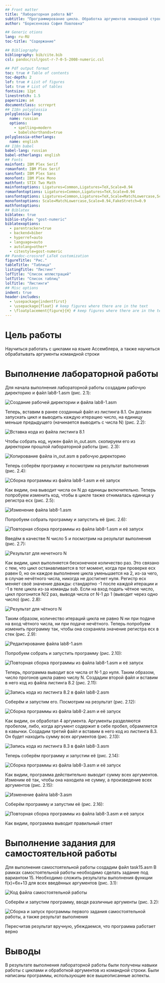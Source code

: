 ```yaml
---
## Front matter
title: "Лабораторная работа №8"
subtitle: "Программирование цикла. Обработка аргументов командной строки"
author: "Борисенкова София Павловна"

## Generic otions
lang: ru-RU
toc-title: "Содержание"

## Bibliography
bibliography: bib/cite.bib
csl: pandoc/csl/gost-r-7-0-5-2008-numeric.csl

## Pdf output format
toc: true # Table of contents
toc-depth: 2
lof: true # List of figures
lot: true # List of tables
fontsize: 12pt
linestretch: 1.5
papersize: a4
documentclass: scrreprt
## I18n polyglossia
polyglossia-lang:
  name: russian
  options:
	- spelling=modern
	- babelshorthands=true
polyglossia-otherlangs:
  name: english
## I18n babel
babel-lang: russian
babel-otherlangs: english
## Fonts
mainfont: IBM Plex Serif
romanfont: IBM Plex Serif
sansfont: IBM Plex Sans
monofont: IBM Plex Mono
mathfont: STIX Two Math
mainfontoptions: Ligatures=Common,Ligatures=TeX,Scale=0.94
romanfontoptions: Ligatures=Common,Ligatures=TeX,Scale=0.94
sansfontoptions: Ligatures=Common,Ligatures=TeX,Scale=MatchLowercase,Scale=0.94
monofontoptions: Scale=MatchLowercase,Scale=0.94,FakeStretch=0.9
mathfontoptions:
## Biblatex
biblatex: true
biblio-style: "gost-numeric"
biblatexoptions:
  - parentracker=true
  - backend=biber
  - hyperref=auto
  - language=auto
  - autolang=other*
  - citestyle=gost-numeric
## Pandoc-crossref LaTeX customization
figureTitle: "Рис."
tableTitle: "Таблица"
listingTitle: "Листинг"
lofTitle: "Список иллюстраций"
lotTitle: "Список таблиц"
lolTitle: "Листинги"
## Misc options
indent: true
header-includes:
  - \usepackage{indentfirst}
  - \usepackage{float} # keep figures where there are in the text
  - \floatplacement{figure}{H} # keep figures where there are in the text
---
```


# Цель работы

Научиться работать с циклами на языке Ассемблера, а также научиться обрабатывать аргументы командной строки

# Выполнение лабораторной работы

Для начала выполнения лабораторной работы создадим рабочую директорию и файл lab8-1.asm (рис. 2.1):

![Создание рабочей директории и файла lab8-1.asm](image/1.png)

Теперь, вставим в ранее созданный файл из листинга 8.1. Он должен запускать цикл и выводить каждую итерацию число, на единицу меньше предыдущего (начинается выводить с числа N) (рис. 2.2):

![Вставка кода из файла листинга 8.1](image/2.png)

Чтобы собрать код, нужен файл in_out.asm. скопируем его из директории прошлой лабораторной работы (рис. 2.3):

![Копирование файла in_out.asm в рабочую директорию](image/3.png)

Теперь соберём программу и посмотрим на результат выполнения (рис. 2.4):

![Сборка программы из файла lab8-1.asm и её запуск](image/4.png)

Как видим, она выводит числа он N до единицы включительно. Теперь попробуем изменить код, чтобы в цикле также отнималась единица у регистра ecx (рис. 2.5):

![Изменение файла lab8-1.asm](image/5.png)

Попробуем собрать программу и запустить её (рис. 2.6):

![Повторная сборка программы из файла lab8-1.asm и её запуск](image/6.png)

Введём в качестве N число 5 и посмотрим на результат выполнения (рис. 2.7):

![Результат для нечетного N](image/7.png)

Как видим, цикл выполняется бесконечное количество раз. Это связано с тем, что цикл останавливается в тот момент, когда при проверке ecx равен 0, но он каждое выполнение цикла уменьшается на 2, из-за чего, в случае нечётного числа, никогда не достигнет нуля. Регистр ecx меняет своё значение дважды: стандартно -1 после каждой итерации и -1 в теле цикла из-за команды sub. Если на вход подать чётное число, цикл прогонится N/2 раз, выводя числа от N-1 до 1 (выводит через одно число) (рис. 2.8):

![Результат для чётного N](image/8.png)

 Таким образом, количество итераций цикла не равно N ни при подаче на вход чётного числа, ни при подаче нечётного. Теперь попробуем изменить программу так, чтобы она сохраняла значение регистра ecx в стек (рис. 2.9):

![Редактирование файла lab8-1.asm](image/9.png)

Попробуем собрать и запустить программу (рис. 2.10):

![Повторная сборка программы из файла lab8-1.asm и её запуск](image/10.png)

Теперь, программа выводит все числа от N-1 до нуля. Таким образом, число прогонов цикла равно числу N. Создадим второй файл и вставим в него код из файла листинга 8.2 (рис. 2.11):

![Запись кода из листинга 8.2 в файл lab8-2.asm](image/11.png)

Соберём и запустим его. Посмотрим на результат (рис. 2.12):

![Сборка программы из файла lab8-2.asm и её запуск](image/12.png)

Как видим, он обработал 4 аргумента. Аргументы разделяются пробелом, либо, когда аргумент содержит в себе пробел, обрамляется в кавычки. Создадим третий файл и вставим в него код из листинга 8.3. Он будет находить сумму всех аргументов (рис. 2.13):

![Запись кода из листинга 8.3 в файл lab8-3.asm](image/13.png)

Теперь соберём программу и запустим её (рис. 2.14):

![Сборка программы из файла lab8-3.asm и её запуск](image/14.png)

Как видим, программа действительно выводит сумму всех аргументов. Изменим её так, чтобы она находила не сумму, а произведение всех аргументов (рис. 2.15):

![Изменение файла lab8-3.asm](image/15.png)

Соберём программу и запустим её (рис. 2.16):

![Повторная сборка программы из файла lab8-3.asm и её запуск](image/16.png)

Как видим, программа выводит правильный ответ

# Выполнение задания для самостоятельной работы

Для выполнения самостоятельной работы создадим файл  task15.asm В рамках самостоятельной работы необходимо сделать задание под вариантом 15. Необходимо сложить результаты выполнения функции f(x)=6x+13 для всех введённых аргументов (рис. 3.1):

![Код файла самостоятельной работы](image/17.png)

Соберём и запустим программу, вводя различные аргументы (рис. 3.2):

![Сборка и запуск программы первого задания самостоятельной работы, а также результат выполнения](image/18.png)

Пересчитав результат вручную, убеждаемся, что программа работает верно

# Выводы

В результате выполнения лабораторной работы были получены навыки работы с циклами и обработкой аргументов из командной строки. Были написаны программы, использующие все вышеописанные аспекты.


